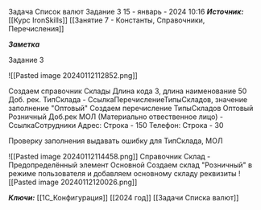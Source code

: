 
Задача Список валют Задание 3
 15 - январь - 2024  10:16 
***Источник:***  [[Курс IronSkills]] [[Занятие 7 - Константы, Справочники, Перечисления]]

***Заметка*** 

Задание 3

![[Pasted image 20240112112852.png]]

Создаем справочник Склады
	Длина кода 3, длина наименование 50 
	Доб. рек. ТипСклада - СсылкаПеречислениеТипыСкладов, значение заполнение "Оптовый" 
		Создаем перечисление ТипыСкладов
			Оптовый
			 Розничный
	 Доб.рек МОЛ (Материально отвественное лицо) - СсылкаСотрудники
			 Адрес: Строка - 150
		     Телефон: Строка - 30

Проверку заполнения выдавать ошибку для ТипСклада, МОЛ

![[Pasted image 20240112114458.png]]
Справочник Склад - Предопределённый элемент Основной
Создаем склад "Розничный" в режиме пользователя и добавляем основному складу реквизиты
![[Pasted image 20240112120026.png]]



***Ключи:*** [[1С_Конфигурация]] [[2024 год]] [[Задачи Списка валют]]